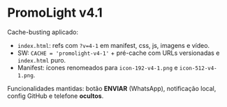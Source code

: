 # PromoLight v4.1

Cache-busting aplicado:
- `index.html`: refs com `?v=4-1` em manifest, css, js, imagens e vídeo.
- SW: `CACHE = 'promolight-v4-1'` + pré-cache com URLs versionadas e `index.html` puro.
- Manifest: ícones renomeados para `icon-192-v4-1.png` e `icon-512-v4-1.png`.

Funcionalidades mantidas: botão **ENVIAR** (WhatsApp), notificação local, config GitHub e telefone **ocultos**.
